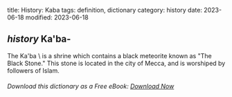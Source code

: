 title: History: Kaba
tags: definition, dictionary
category: history
date: 2023-06-18
modified: 2023-06-18

## _history_  Ka'ba-
The   Ka'ba \ is a shrine which contains a
black meteorite known as "The Black Stone."  This stone is located
in the city of Mecca, and is worshiped by followers of Islam.


###### Download *this* dictionary as a Free eBook: [Download Now]({static}static/SerfHistoryDictionary.pdf)

